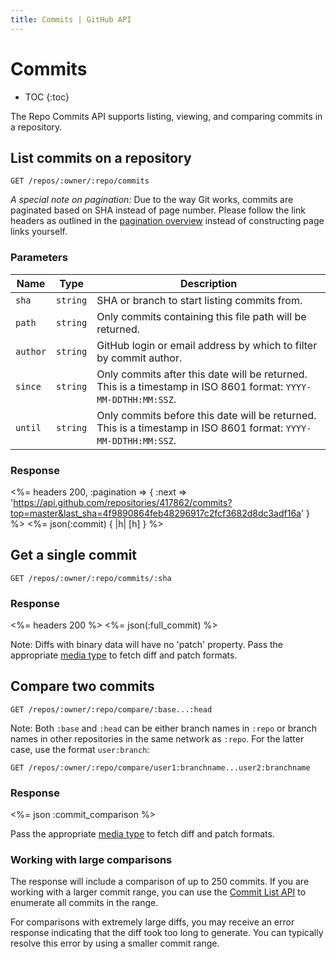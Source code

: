 ```yaml
---
title: Commits | GitHub API
---
```


# Commits

* TOC
{:toc}

The Repo Commits API supports listing, viewing, and comparing commits in a repository.

## List commits on a repository

    GET /repos/:owner/:repo/commits

_A special note on pagination:_ Due to the way Git works, commits are paginated
based on SHA instead of page number. Please follow the link headers as outlined
in the [pagination overview](https://developer.github.com/v3/#pagination)
instead of constructing page links yourself.

### Parameters

Name | Type | Description
-----|------|--------------
`sha`|`string` | SHA or branch to start listing commits from.
`path`|`string` | Only commits containing this file path will be returned.
`author`|`string` | GitHub login or email address by which to filter by commit author.
`since`|`string` | Only commits after this date will be returned. This is a timestamp in ISO 8601 format: `YYYY-MM-DDTHH:MM:SSZ`.
`until`|`string` | Only commits before this date will be returned. This is a timestamp in ISO 8601 format: `YYYY-MM-DDTHH:MM:SSZ`.


### Response

<%=
  headers 200, :pagination => {
    :next => 'https://api.github.com/repositories/417862/commits?top=master&last_sha=4f9890864feb48296917c2fcf3682d8dc3adf16a'
  }
%>
<%= json(:commit) { |h| [h] } %>

## Get a single commit

    GET /repos/:owner/:repo/commits/:sha

### Response

<%= headers 200 %>
<%= json(:full_commit) %>

Note: Diffs with binary data will have no 'patch' property. Pass the
appropriate [media type](/v3/media/#commits-commit-comparison-and-pull-requests) to fetch diff and
patch formats.

## Compare two commits

    GET /repos/:owner/:repo/compare/:base...:head

Note: Both `:base` and `:head` can be either branch names in `:repo` or branch names in other repositories in the same network as `:repo`. For the latter case, use the format `user:branch`:

    GET /repos/:owner/:repo/compare/user1:branchname...user2:branchname

### Response

<%= json :commit_comparison %>

Pass the appropriate [media type](/v3/media/#commits-commit-comparison-and-pull-requests) to fetch diff and patch formats.

### Working with large comparisons

The response will include a comparison of up to 250 commits. If you are working with a larger commit range, you can use the [Commit List API](/v3/repos/commits/#list-commits-on-a-repository) to enumerate all commits in the range.

For comparisons with extremely large diffs, you may receive an error response indicating that the diff took too long to generate. You can typically resolve this error by using a smaller commit range.
